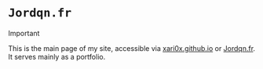 # `Jordqn.fr`

> [!IMPORTANT]
> This is the main page of my site, accessible via [xari0x.github.io](https://xari0x.github.io/) or [Jordqn.fr](https://jordqn.fr/). It serves mainly as a portfolio.